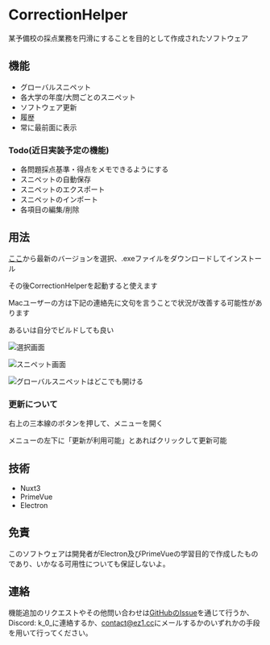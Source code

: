 # CorrectionHelper

 某予備校の採点業務を円滑にすることを目的として作成されたソフトウェア

## 機能

- グローバルスニペット
- 各大学の年度/大問ごとのスニペット
- ソフトウェア更新
- 履歴
- 常に最前面に表示

### Todo(近日実装予定の機能)

- 各問題採点基準・得点をメモできるようにする
- スニペットの自動保存
- スニペットのエクスポート
- スニペットのインポート
- 各項目の編集/削除

## 用法

[ここ](https://github.com/MAV3Ndev/CorrectionHelper/releases)から最新のバージョンを選択、.exeファイルをダウンロードしてインストール

その後CorrectionHelperを起動すると使えます

Macユーザーの方は下記の連絡先に文句を言うことで状況が改善する可能性があります

あるいは自分でビルドしても良い

![選択画面](https://github.com/user-attachments/assets/d1acd4a0-dc6e-474a-a3c0-acbb7c6f6108)

![スニペット画面](https://github.com/user-attachments/assets/141669f3-b240-448a-91dc-f68c32ae84cc)

![グローバルスニペットはどこでも開ける](https://github.com/user-attachments/assets/f09e301c-69d9-4f08-ae1c-b7ad8786504a)

### 更新について

右上の三本線のボタンを押して、メニューを開く

メニューの左下に「更新が利用可能」とあればクリックして更新可能


## 技術

- Nuxt3
- PrimeVue
- Electron

## 免責

このソフトウェアは開発者がElectron及びPrimeVueの学習目的で作成したものであり、いかなる可用性についても保証しないよ。

## 連絡

機能追加のリクエストやその他問い合わせは[GitHubのIssue](https://github.com/MAV3Ndev/CorrectionHelper/issues/new)を通じて行うか、Discord: k_0_に連絡するか、[contact@ez1.cc](mailto:contact@ez1.cc)にメールするかのいずれかの手段を用いて行ってください。
